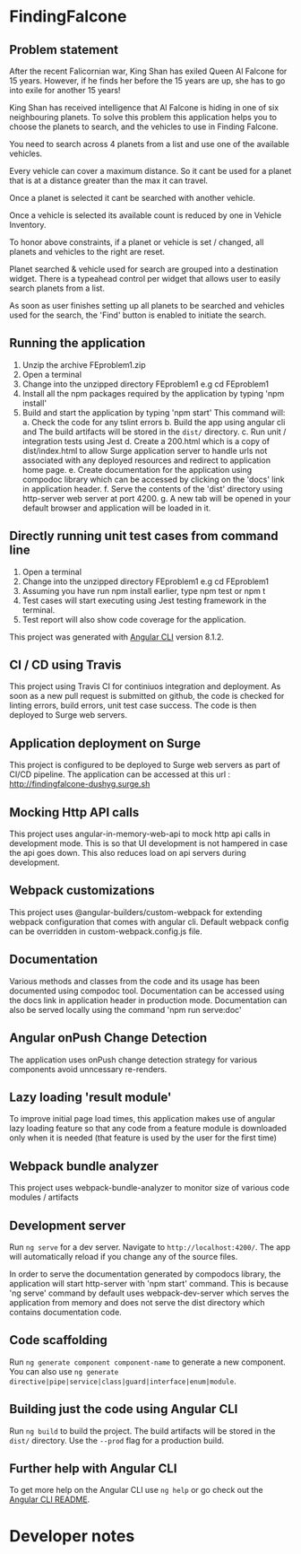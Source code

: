 # FindingFalcone

## Problem statement

After the recent Falicornian war, King Shan has exiled Queen Al Falcone for 15 years. However, if he finds her before the 15 years are up, she has to go into exile for another 15 years!

King Shan has received intelligence that Al Falcone is hiding in one of six neighbouring planets. To solve this problem this application helps you to choose the planets to search, and the vehicles to use in Finding Falcone.

You need to search across 4 planets from a list and use one of the available vehicles.

Every vehicle can cover a maximum distance. So it cant be used for a planet that is at a distance greater than the max it can travel.

Once a planet is selected it cant be searched with another vehicle.

Once a vehicle is selected its available count is reduced by one in Vehicle Inventory.

To honor above constraints, if a planet or vehicle is set / changed, all planets and vehicles
to the right are reset.

Planet searched & vehicle used for search are grouped into a destination widget.
There is a typeahead control per widget that allows user to easily search planets from a list.

As soon as user finishes setting up all planets to be searched and vehicles used for the search, the 'Find' button is enabled to initiate the search.

## Running the application

1. Unzip the archive FEproblem1.zip
2. Open a terminal
3. Change into the unzipped directory FEproblem1 e.g cd FEproblem1
4. Install all the npm packages required by the application by typing 'npm install'
5. Build and start the application by typing 'npm start'
   This command will:
   a. Check the code for any tslint errors
   b. Build the app using angular cli and The build artifacts will be stored in the `dist/` directory.
   c. Run unit / integration tests using Jest
   d. Create a 200.html which is a copy of dist/index.html to allow Surge application server to handle urls not associated with any deployed resources and redirect to application home page.
   e. Create documentation for the application using compodoc library which can be accessed by clicking on the 'docs' link in application header.
   f. Serve the contents of the 'dist' directory using http-server web server at port 4200.
   g. A new tab will be opened in your default browser and application will be loaded in it.

## Directly running unit test cases from command line

1. Open a terminal
2. Change into the unzipped directory FEproblem1 e.g cd FEproblem1
3. Assuming you have run npm install earlier, type npm test or npm t
4. Test cases will start executing using Jest testing framework in the terminal.
5. Test report will also show code coverage for the application.

This project was generated with [Angular CLI](https://github.com/angular/angular-cli) version 8.1.2.

## CI / CD using Travis

This project using Travis CI for continiuos integration and deployment.
As soon as a new pull request is submitted on github, the code is checked for linting errors,
build errors, unit test case success. The code is then deployed to Surge web servers.

## Application deployment on Surge

This project is configured to be deployed to Surge web servers as part of CI/CD pipeline.
The application can be accessed at this url : http://findingfalcone-dushyg.surge.sh

## Mocking Http API calls

This project uses angular-in-memory-web-api to mock http api calls in development mode.
This is so that UI development is not hampered in case the api goes down.
This also reduces load on api servers during development.

## Webpack customizations

This project uses @angular-builders/custom-webpack for extending webpack configuration that comes with angular cli.
Default webpack config can be overridden in custom-webpack.config.js file.

## Documentation

Various methods and classes from the code and its usage has been documented using compodoc tool. Documentation can be accessed using the docs link in application header in production mode.
Documentation can also be served locally using the command 'npm run serve:doc'

## Angular onPush Change Detection

The application uses onPush change detection strategy for various components avoid unncessary re-renders.

## Lazy loading 'result module'

To improve initial page load times, this application makes use of angular lazy loading feature so that any code from a feature module is downloaded only when it is needed (that feature is used by the user for the first time)

## Webpack bundle analyzer

This project uses webpack-bundle-analyzer to monitor size of various code modules / artifacts

## Development server

Run `ng serve` for a dev server. Navigate to `http://localhost:4200/`. The app will automatically reload if you change any of the source files.

In order to serve the documentation generated by compodocs library, the application will start http-server with 'npm start' command. This is because 'ng serve' command by default uses webpack-dev-server which serves the application from memory and does not serve the dist directory which contains documentation code.

## Code scaffolding

Run `ng generate component component-name` to generate a new component. You can also use `ng generate directive|pipe|service|class|guard|interface|enum|module`.

## Building just the code using Angular CLI

Run `ng build` to build the project. The build artifacts will be stored in the `dist/` directory. Use the `--prod` flag for a production build.

## Further help with Angular CLI

To get more help on the Angular CLI use `ng help` or go check out the [Angular CLI README](https://github.com/angular/angular-cli/blob/master/README.md).

# Developer notes

